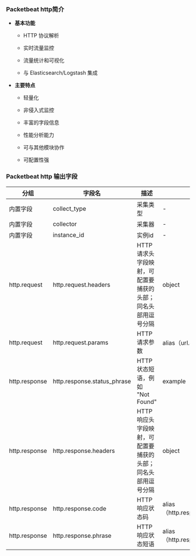 ### Packetbeat http简介

- &zwnj;**基本功能**&zwnj;
  - HTTP 协议解析

  - 实时流量监控

  - 流量统计和可视化

  - 与 Elasticsearch/Logstash 集成

- &zwnj;**主要特点**&zwnj;
  - 轻量化

  - 非侵入式监控

  - 丰富的字段信息

  - 性能分析能力

  - 可与其他模块协作

  - 可配置性强


### Packetbeat http 输出字段


|分组|字段名|描述|类型|
|---|---|---|---|
|内置字段|collect_type|采集类型|-|
|内置字段|collector|采集器|-|
|内置字段|instance_id|实例id|-|
|http.request|http.request.headers|HTTP 请求头字段映射，可配置要捕获的头部；同名头部用逗号分隔|object|
|http.request|http.request.params|HTTP 请求参数|alias（url.query）|
|http.response|http.response.status_phrase|HTTP 状态短语，例如 "Not Found"|example|
|http.response|http.response.headers|HTTP 响应头字段映射，可配置要捕获的头部；同名头部用逗号分隔|object|
|http.response|http.response.code|HTTP 响应状态码|alias（http.response.status_code）|
|http.response|http.response.phrase|HTTP 响应状态短语|alias（http.response.status_phrase）|
